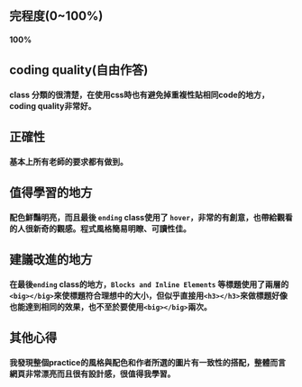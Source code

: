 ## 完程度(0~100%)
#### 100%
## coding quality(自由作答)
#### class 分類的很清楚，在使用css時也有避免掉重複性貼相同code的地方，coding quality非常好。
## 正確性
#### 基本上所有老師的要求都有做到。
## 值得學習的地方
#### 配色鮮豔明亮，而且最後 `ending` class使用了 `hover`，非常的有創意，也帶給觀看的人很新奇的觀感。程式風格簡易明瞭、可讀性佳。
## 建議改進的地方
#### 在最後`ending` class的地方，`Blocks and Inline Elements` 等標題使用了兩層的`<big></big>`來使標題符合理想中的大小，但似乎直接用`<h3></h3>`來做標題好像也能達到相同的效果，也不至於要使用`<big></big>`兩次。
## 其他心得
#### 我發現整個practice的風格與配色和作者所選的圖片有一致性的搭配，整體而言網頁非常漂亮而且很有設計感，很值得我學習。
